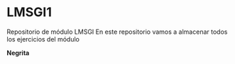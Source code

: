 # LMSGI1
Repositorio de módulo LMSGI
En este repositorio vamos a almacenar todos los ejercicios del módulo

**Negrita**

